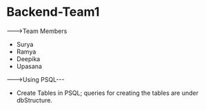 # Backend-Team1

--->Team Members 
   - Surya
   - Ramya
   - Deepika
   - Upasana

--->Using PSQL---

- Create Tables in PSQL; queries for creating the tables are under dbStructure.

